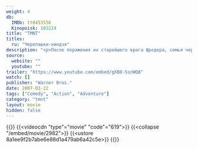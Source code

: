 ```yaml
---
weight: 4
db:
  IMDb: tt0453556
  Kinopoisk: 103224
title: "TMNT"
titles: 
  ru: "Черепашки-ниндзя"
description: "<p>После поражения их старейшего врага Шредера, семья черепашек распалась. Кроме борьбы за единство семьи их сенсей Сплинтер обеспокоен еще и тем, что в Нью-Йорке происходит что-то странное. Техноиндустриалист Максимилиан Уинтерс готовит армию древних монстров, остановить которую сможет только суперкоманда бойцов ниндзя - Леонардо, Микеланджело, Донателло и Рафаэль! Вместе со своими прежними соратниками Эйприл О'Нил и Кейси Джонсом Черепашки снова в сражаются за свои жизни, им снова предстоит противостоять таинственному клану Фут, поставившему свои собственные способности ниндзя на службу интересам Уинтера.</p>"
source: 
  website: ""
  youtube: ""
trailer: "https://www.youtube.com/embed/gXB8-SsnWQ8"
watch: []
publisher: "Warner Bros."
date: 2007-03-22
tags: ["Comedy", "Action", "Adventure"]
category: "tmnt"
layout: movie
hidden: false
---
```

{{<players>}}
  {{<videocdn "type"="movie" "code"="619">}}
  {{<collapse "/embed/movie/2982">}}
  {{<ustore 8a1ee9f2b7abe6e88d1a479ab6a42c5e>}}
{{</players>}}
